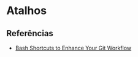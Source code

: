 # Atalhos

## Referências
* [Bash Shortcuts to Enhance Your Git Workflow](https://medium.freecodecamp.com/bash-shortcuts-to-enhance-your-git-workflow-5107d64ea0ff#.mfszfl2y1)
